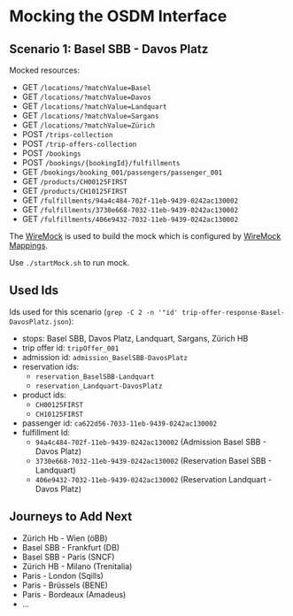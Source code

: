 # Mocking the OSDM Interface

## Scenario 1: Basel SBB - Davos Platz

Mocked resources:

- GET `/locations/?matchValue=Basel`
- GET `/locations/?matchValue=Davos`
- GET `/locations/?matchValue=Landquart`
- GET `/locations/?matchValue=Sargans`
- GET `/locations/?matchValue=Zürich`
- POST `/trips-collection`
- POST `/trip-offers-collection`
- POST `/bookings`
- POST `/bookings/{bookingId}/fulfillments`
- GET `/bookings/booking_001/passengers/passenger_001`
- GET `/products/CH00125FIRST`
- GET `/products/CH10125FIRST`
- GET `/fulfillments/94a4c484-702f-11eb-9439-0242ac130002`
- GET `/fulfillments/3730e668-7032-11eb-9439-0242ac130002`
- GET `/fulfillments/406e9432-7032-11eb-9439-0242ac130002`

The [WireMock](https://wiremock.org) is used to build the mock which is configured
by [WireMock Mappings](./mappings/sale-core-mappings.json).

Use `./startMock.sh` to run mock.

## Used Ids

Ids used for this scenario (`grep -C 2 -n '"id' trip-offer-response-Basel-DavosPlatz.json`):

- stops: Basel SBB, Davos Platz, Landquart, Sargans, Zürich HB
- trip offer id:  `tripOffer_001`
- admission id: `admission_BaselSBB-DavosPlatz`
- reservation ids:
  - `reservation_BaselSBB-Landquart`
  - `reservation_Landquart-DavosPlatz`
- product ids:
  - `CH00125FIRST`
  - `CH10125FIRST`
- passenger id: `ca622d56-7033-11eb-9439-0242ac130002`
- fulfillment Id:
  - `94a4c484-702f-11eb-9439-0242ac130002` (Admission Basel SBB - Davos Platz)
  - `3730e668-7032-11eb-9439-0242ac130002` (Reservation Basel SBB - Landquart)
  - `406e9432-7032-11eb-9439-0242ac130002` (Reservation Landquart - Davos Platz)

## Journeys to Add Next

- Zürich Hb - Wien (öBB)
- Basel SBB - Frankfurt (DB)
- Basel SBB - Paris (SNCF)
- Zürich HB - Milano (Trenitalia)
- Paris - London (Sqills)
- Paris - Brüssels (BENE)
- Paris - Bordeaux (Amadeus)
- ...

